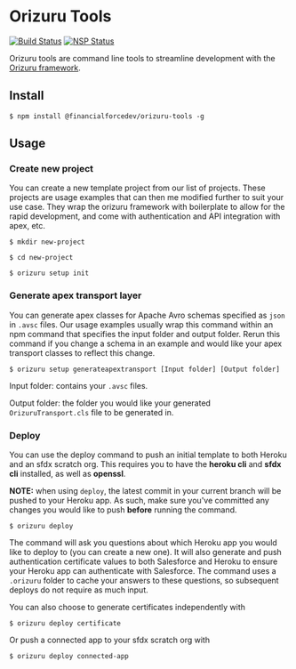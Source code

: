 # Orizuru Tools

[![Build Status](https://travis-ci.org/financialforcedev/orizuru-tools.svg?branch=master)](https://travis-ci.org/financialforcedev/orizuru-tools)
[![NSP Status](https://nodesecurity.io/orgs/ffres/projects/bc6dad23-104f-4cd9-9c13-2c5f828d8d97/badge)](https://nodesecurity.io/orgs/ffres/projects/bc6dad23-104f-4cd9-9c13-2c5f828d8d97)

Orizuru tools are command line tools to streamline development with the [Orizuru framework](https://www.npmjs.com/package/@financialforcedev/orizuru).

## Install

	$ npm install @financialforcedev/orizuru-tools -g

## Usage

### Create new project

You can create a new template project from our list of projects. These projects are usage examples that can then me modified further to suit your use case. They wrap the orizuru framework with boilerplate to allow for the rapid development, and come with authentication and API integration with apex, etc.

	$ mkdir new-project

	$ cd new-project

	$ orizuru setup init

### Generate apex transport layer

You can generate apex classes for Apache Avro schemas specified as ```json``` in ```.avsc``` files. Our usage examples usually wrap this command within an npm command that specifies the input folder and output folder. Rerun this command if you change a schema in an example and would like your apex transport classes to reflect this change.

	$ orizuru setup generateapextransport [Input folder] [Output folder]

Input folder: contains your ```.avsc``` files.

Output folder: the folder you would like your generated ```OrizuruTransport.cls``` file to be generated in.

### Deploy

You can use the deploy command to push an initial template to both Heroku and an sfdx scratch org. This requires you to have the **heroku cli** and **sfdx cli** installed, as well as **openssl**.

**NOTE:** when using ```deploy```, the latest commit in your current branch will be pushed to your Heroku app. As such, make sure you've committed any changes you would like to push **before** running the command.

	$ orizuru deploy

The command will ask you questions about which Heroku app you would like to deploy to (you can create a new one). It will also generate and push authentication certificate values to both Salesforce and Heroku to ensure your Heroku app can authenticate with Salesforce. The command uses a ```.orizuru``` folder to cache your answers to these questions, so subsequent deploys do not require as much input.

You can also choose to generate certificates independently with

	$ orizuru deploy certificate

Or push a connected app to your sfdx scratch org with

	$ orizuru deploy connected-app